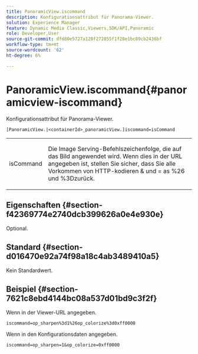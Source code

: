 ```yaml
---
title: PanoramicView.iscommand
description: Konfigurationsattribut für Panorama-Viewer.
solution: Experience Manager
feature: Dynamic Media Classic,Viewers,SDK/API,Panoramic
role: Developer,User
source-git-commit: dfd80e5727a128f272855f1f28e1bc89cb2436bf
workflow-type: tm+mt
source-wordcount: '62'
ht-degree: 6%

---
```


# PanoramicView.iscommand{#panoramicview-iscommand}

Konfigurationsattribut für Panorama-Viewer.

` [PanoramicView.|<containerId>_panoramicView.]iscommand=isCommand `

<table id="table_43A84C1044574A6FAB8CE67D71AAD5EC"> 
 <tbody> 
  <tr> 
   <td colname="col1"> <p> <span class="codeph"> <span class="varname"> isCommand</span> </span> </p> </td> 
   <td colname="col2"> <p> Die Image Serving-Befehlszeichenfolge, die auf das Bild angewendet wird.  Wenn dies in der URL angegeben ist, stellen Sie sicher, dass Sie alle Vorkommen von HTTP-kodieren <span class="codeph"> &amp;</span> und <span class="codeph"> =</span> as <span class="codeph"> %26</span> und <span class="codeph"> %3D</span>zurück. </p> </td> 
  </tr> 
 </tbody> 
</table>


## Eigenschaften {#section-f42369774e2740dcb399626a0e4e930e}

Optional.

## Standard {#section-d016470e92a74f98a18c4ab3489410a5}

Kein Standardwert.

## Beispiel {#section-7621c8ebd4144bc08a537d01bd9c3f2f}

Wenn in der Viewer-URL angegeben.

```
iscommand=op_sharpen%3d1%26op_colorize%3d0xff0000
```

Wenn in den Konfigurationsdaten angegeben.

```
iscommand=op_sharpen=1&op_colorize=0xff0000
```
